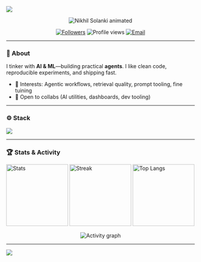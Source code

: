 
<picture>
  <source media="(prefers-color-scheme: dark)" srcset="https://capsule-render.vercel.app/api?type=waving&height=220&section=header&color=0:8A2BE2,100:00D4FF&text=AI%20%26%20ML&fontAlign=50&fontAlignY=34&desc=Agents%20%E2%80%A2%20RAG%20%E2%80%A2%20Automation%20%E2%80%A2%20Data%20Pipelines&descAlign=50&descAlignY=66&fontColor=FFFFFF&animation=twinkling" />
  <img src="https://capsule-render.vercel.app/api?type=waving&height=220&section=header&color=0:FF7A18,100:AF002D&text=AI%20%26%20ML&fontAlign=50&fontAlignY=34&desc=Agents%20%E2%80%A2%20RAG%20%E2%80%A2%20Automation%20%E2%80%A2%20Data%20Pipelines&descAlign=50&descAlignY=66&fontColor=FFFFFF&animation=fadeIn" />
</picture>
<p align="center">
  <img src="https://readme-typing-svg.demolab.com?font=Fira+Code&size=32&duration=1600&pause=500&center=true&vCenter=true&width=900&lines=Nikhil+Solanki;AI+%26+ML+%7C+Agentic+Systems+%7C+RAG+%7C+Automation" alt="Nikhil Solanki animated" />
</p>
<p align="center">
  <a href="https://github.com/solnikhil"><img alt="Followers" src="https://img.shields.io/github/followers/solnikhil?label=Follow&style=for-the-badge"></a>
  <img alt="Profile views" src="https://komarev.com/ghpvc/?username=solnikhil&style=for-the-badge">
  <a href="mailto:nikhilsolanki1403@gmail.com"><img alt="Email" src="https://img.shields.io/badge/Email-nikhilsolanki1403%40gmail.com-2ea043?style=for-the-badge&logo=gmail&logoColor=white"></a>
</p>

---

### 🧭 About
I tinker with **AI & ML**—building practical **agents**. I like clean code, reproducible experiments, and shipping fast.

- 🔎 Interests: Agentic workflows, retrieval quality, prompt tooling, fine tuining
- 🤝 Open to collabs (AI utilities, dashboards, dev tooling)

---

### ⚙️ Stack
<p align="left">
  <img src="https://skillicons.dev/icons?i=ts,python,java,mongodb,github,vscode,git,linux&perline=12" />



---

### 🏆 Stats & Activity
<p>
  <img height="165" src="https://github-readme-stats.vercel.app/api?username=solnikhil&show_icons=true&rank_icon=github&theme=transparent&hide_border=true" alt="Stats"/>
  <img height="165" src="https://streak-stats.demolab.com?user=solnikhil&theme=transparent&hide_border=true" alt="Streak"/>
  <img height="165" src="https://github-readme-stats.vercel.app/api/top-langs/?username=solnikhil&layout=compact&theme=transparent&hide_border=true" alt="Top Langs"/>
</p>

<p align="center">
  <img src="https://github-readme-activity-graph.vercel.app/graph?username=solnikhil&custom_title=Contribution%20Graph&hide_border=true&theme=github-compact&radius=16" alt="Activity graph"/>
</p>

---

<picture>
  <source media="(prefers-color-scheme: dark)" srcset="https://capsule-render.vercel.app/api?type=waving&height=140&section=footer&color=0:8A2BE2,100:00D4FF" />
  <img src="https://capsule-render.vercel.app/api?type=waving&height=140&section=footer&color=0:FF7A18,100:AF002D" />
</picture>

